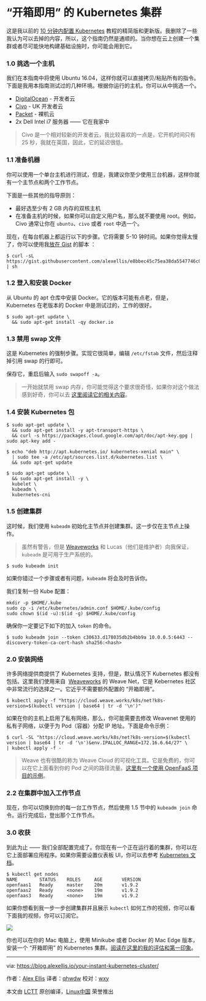“开箱即用” 的 Kubernetes 集群
============================================================

这是我以前的 [10 分钟内配置 Kubernetes][10] 教程的精简版和更新版。我删除了一些我认为可以去掉的内容，所以，这个指南仍然是通顺的。当你想在云上创建一个集群或者尽可能快地构建基础设施时，你可能会用到它。

### 1.0 挑选一个主机

我们在本指南中将使用 Ubuntu 16.04，这样你就可以直接拷贝/粘贴所有的指令。下面是我用本指南测试过的几种环境。根据你运行的主机，你可以从中挑选一个。

*   [DigitalOcean][1] - 开发者云
*   [Civo][2] - UK 开发者云
*   [Packet][3] - 裸机云
*   2x Dell Intel i7 服务器 —— 它在我家中

> Civo 是一个相对较新的开发者云，我比较喜欢的一点是，它开机时间只有 25 秒，我就在英国，因此，它的延迟很低。

### 1.1 准备机器

你可以使用一个单台主机进行测试，但是，我建议你至少使用三台机器，这样你就有一个主节点和两个工作节点。

下面是一些其他的指导原则：

*   最好选至少有 2 GB 内存的双核主机
*   在准备主机的时候，如果你可以自定义用户名，那么就不要使用 root。例如，Civo 通常让你在 `ubuntu`、`civo` 或者 `root` 中选一个。

现在，在每台机器上都运行以下的步骤。它将需要 5-10 钟时间。如果你觉得太慢了，你可以使用我[放在 Gist][11] 的脚本 ：

```
$ curl -sL https://gist.githubusercontent.com/alexellis/e8bbec45c75ea38da5547746c0ca4b0c/raw/23fc4cd13910eac646b13c4f8812bab3eeebab4c/configure.sh | sh
```

### 1.2 登入和安装 Docker

从 Ubuntu 的 apt 仓库中安装 Docker。它的版本可能有点老，但是，Kubernetes 在老版本的 Docker 中是测试过的，工作的很好。

```
$ sudo apt-get update \
  && sudo apt-get install -qy docker.io
```

### 1.3 禁用 swap 文件

这是 Kubernetes 的强制步骤。实现它很简单，编辑 `/etc/fstab` 文件，然后注释掉引用 swap 的行即可。

保存它，重启后输入 `sudo swapoff -a`。

> 一开始就禁用 swap 内存，你可能觉得这个要求很奇怪，如果你对这个做法感到好奇，你可以去 [这里阅读它的相关内容][4]。

### 1.4 安装 Kubernetes 包

```
$ sudo apt-get update \
  && sudo apt-get install -y apt-transport-https \
  && curl -s https://packages.cloud.google.com/apt/doc/apt-key.gpg | sudo apt-key add -

$ echo "deb http://apt.kubernetes.io/ kubernetes-xenial main" \
  | sudo tee -a /etc/apt/sources.list.d/kubernetes.list \
  && sudo apt-get update 

$ sudo apt-get update \
  && sudo apt-get install -y \
  kubelet \
  kubeadm \
  kubernetes-cni
```

### 1.5 创建集群

这时候，我们使用 `kubeadm` 初始化主节点并创建集群。这一步仅在主节点上操作。

> 虽然有警告，但是 [Weaveworks][5] 和 Lucas（他们是维护者）向我保证，`kubeadm` 是可用于生产系统的。

```
$ sudo kubeadm init
```

如果你错过一个步骤或者有问题，`kubeadm` 将会及时告诉你。

我们复制一份 Kube 配置：

```
mkdir -p $HOME/.kube  
sudo cp -i /etc/kubernetes/admin.conf $HOME/.kube/config  
sudo chown $(id -u):$(id -g) $HOME/.kube/config
```

确保你一定要记下如下的加入 `token` 的命令。

```
$ sudo kubeadm join --token c30633.d178035db2b4bb9a 10.0.0.5:6443 --discovery-token-ca-cert-hash sha256:<hash>
```

### 2.0 安装网络

许多网络提供商提供了 Kubernetes 支持，但是，默认情况下 Kubernetes 都没有包括。这里我们使用来自  [Weaveworks][12] 的 Weave Net，它是 Kebernetes 社区中非常流行的选择之一。它近乎不需要额外配置的 “开箱即用”。

```
$ kubectl apply -f "https://cloud.weave.works/k8s/net?k8s-version=$(kubectl version | base64 | tr -d '\n')"
```

如果在你的主机上启用了私有网络，那么，你可能需要去修改 Weavenet 使用的私有子网络，以便于为 Pod（容器）分配 IP 地址。下面是命令示例：

```
$ curl -SL "https://cloud.weave.works/k8s/net?k8s-version=$(kubectl version | base64 | tr -d '\n')&env.IPALLOC_RANGE=172.16.6.64/27" \
| kubectl apply -f -
```

> Weave 也有很酷的称为 Weave Cloud 的可视化工具。它是免费的，你可以在它上面看到你的 Pod 之间的路径流量。[这里有一个使用 OpenFaaS 项目的示例][6]。

### 2.2 在集群中加入工作节点

现在，你可以切换到你的每一台工作节点，然后使用 1.5 节中的 `kubeadm join` 命令。运行完成后，登出那个工作节点。

### 3.0 收获

到此为止 —— 我们全部配置完成了。你现在有一个正在运行着的集群，你可以在它上面部署应用程序。如果你需要设置仪表板 UI，你可以去参考 [Kubernetes 文档][13]。

```
$ kubectl get nodes
NAME        STATUS    ROLES     AGE       VERSION  
openfaas1   Ready     master    20m       v1.9.2  
openfaas2   Ready     <none>    19m       v1.9.2  
openfaas3   Ready     <none>    19m       v1.9.2  
```

如果你想看到我一步一步创建集群并且展示 `kubectl` 如何工作的视频，你可以看下面我的视频，你可以订阅它。

![](https://youtu.be/6xJwQgDnMFE)

你也可以在你的 Mac 电脑上，使用 Minikube 或者 Docker 的 Mac Edge 版本，安装一个 “开箱即用” 的 Kubernetes 集群。[阅读在这里的我的评估和第一印象][14]。

--------------------------------------------------------------------------------

via: https://blog.alexellis.io/your-instant-kubernetes-cluster/

作者：[Alex Ellis][a]
译者：[qhwdw](https://github.com/qhwdw)
校对：[wxy](https://github.com/wxy)

本文由 [LCTT](https://github.com/LCTT/TranslateProject) 原创编译，[Linux中国](https://linux.cn/) 荣誉推出

[a]:https://blog.alexellis.io/author/alex/
[1]:https://www.digitalocean.com/
[2]:https://www.civo.com/
[3]:https://packet.net/
[4]:https://github.com/kubernetes/kubernetes/issues/53533
[5]:https://weave.works/
[6]:https://www.weave.works/blog/openfaas-gke
[7]:https://blog.alexellis.io/tag/kubernetes/
[8]:https://blog.alexellis.io/tag/k8s/
[9]:https://blog.alexellis.io/tag/cloud-native/
[10]:https://www.youtube.com/watch?v=6xJwQgDnMFE
[11]:https://gist.github.com/alexellis/e8bbec45c75ea38da5547746c0ca4b0c
[12]:https://weave.works/
[13]:https://kubernetes.io/docs/tasks/access-application-cluster/web-ui-dashboard/
[14]:https://blog.alexellis.io/docker-for-mac-with-kubernetes/
[15]:https://blog.alexellis.io/your-instant-kubernetes-cluster/#
